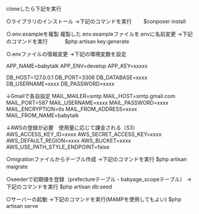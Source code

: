 

cloneしたら下記を実行

○ライブラリのインストール
→下記のコマンドを実行
　　$conposer install 

○.env.exampleを複製
複製した.env.exampleファイルを.envに名前変更
→下記のコマンドを実行
　　　$php artisan key:generate

○.envファイルの情報変更
→下記の環境変数を設定

APP_NAME=babytalk
APP_ENV=develop
APP_KEY=xxxxx

DB_HOST=127.0.0.1
DB_PORT=3306
DB_DATABASE=xxxx
DB_USERNAME=xxxx
DB_PASSWORD=xxxx

↓Gmailで各自設定
MAIL_MAILER=smtp
MAIL_HOST=smtp.gmail.com
MAIL_PORT=587
MAIL_USERNAME=xxxx
MAIL_PASSWORD=xxxx
MAIL_ENCRYPTION=tls
MAIL_FROM_ADDRESS=xxxx
MAIL_FROM_NAME=babytalk

↓AWSの登録が必要　使用量に応じて課金される（S3）
AWS_ACCESS_KEY_ID=xxxx
AWS_SECRET_ACCESS_KEY=xxxx
AWS_DEFAULT_REGION=xxxx
AWS_BUCKET=xxxx
AWS_USE_PATH_STYLE_ENDPOINT=false

○migrationファイルからテーブル作成
→下記のコマンドを実行
 $php artisan maigrate　

○seederで初期値を登録（prefectureテーブル・babyage_scopeテーブル）
→下記のコマンドを実行
$php artisan db:seed

○サーバーの起動
→下記のコマンドを実行(MAMPを使用してもよい)
$php artisan serve
